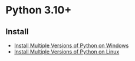 # Python 3.10+



## Install

* [Install Multiple Versions of Python on Windows](install-python-windows.md)
* [Install Multiple Versions of Python on Linux](install-python-linux.md)


